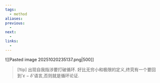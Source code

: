 ```yaml
---
tags:
  - method
aliases:
previous:
  - 
next:
  - 
links:
  -
---
```

![[Pasted image 20251020235137.png|500]]
>[!tip] 出现自我指涉要打破循环.
>好比无穷小和极限的定义,终究有一个要回到'$\varepsilon-\delta$'语言,否则就是循环论证.

